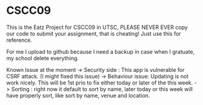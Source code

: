 CSCC09
======
This is the Eatz Project for CSCC09 in UTSC, PLEASE NEVER EVER copy our code to submit your assignment, that is cheating! 
Just use this for reference. 

For me I upload to github because I need a backup in case when I gratuate, my school delete everything.

Known Issue at the moment
-> Security side : This app is vulnerable for CSRF attack. (I might fixed this issue)
-> Behaviour issue: Updating is not work nicely. This will be 1st prio to fix either today or later of the this week.
-> Sorting : right now it default to sort by name, later today or this week will have properly sort, like sort by name, venue and location.
